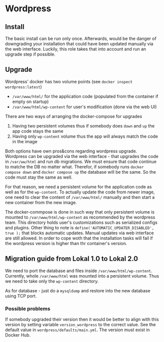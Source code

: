 # Wordpress

## Install

The basic install can be run only once. Afterwards, would be the danger of downgrading your
installation that could have been updated manually via the web interface. Luckily, this role
takes that into account and run an upgrade step if possible.

## Upgrade

Wordpress' docker has two volume points (see `docker inspect wordpress:latest`)
- `/var/www/html/` for the application code (populated from the container if empty on startup)
- `/var/www/html/wp-content` for user's modification (done via the web UI)

There are two ways of arranging the docker-compose for upgrades

1. Having two persistent volumes thus if somebody does `down` and `up` the app code stays the same
2. Having only `wp-content` volume thus the app will always match the code in the image

Both options have own pros&cons regarding wordpress upgrade. Wordpress can be upgraded via the web
interface - that upgrades the code in `/var/ww/html` and run db migrations. We must ensure that code continue to matche the DB no matter what. Therefor, if somebody runs `docker compose down`
and `docker compose up` the database will be the same. So the code must stay the same as well.

For that reason, we need a persistent volume for the application code as well as for the `wp-content`.
To actually update the code from newer image, one need to clear the content of `/var/www/html/` manually
and then start a new container from the new image.

The docker-commpose is done in such way that only persistent volume is mounted to
`/var/www/html/wp-content` as recommended by the wordpress team. This directory
holds user's customizations such as serialized configs and plugins.
Other thing to note is `define('AUTOMATIC_UPDATER_DISABLED', true );` that blocks
automatic updates. Manual updates via web interface are still allowed. In order to
cope woth that the installation tasks will fail if the wordpress version is higher
than thr container's version.

## Migration guide from Lokal 1.0 to Lokal 2.0

We need to port the database and files inside `/var/www/html/wp-content`. Currently,
whole `/var/www/html` was mounted into a persistent volume. Thus we need to take only
the `wp-content` directory.

As for database - just do a `mysqldump` and restore into the new database using TCP port.

### Possible problems

If somebody upgraded their version then it would be better to align with this version
by setting variable `version_wordpress` to the correct value. See the default value
in `wordpress/defaults/main.yml`. The version must exist in Docker Hub.
